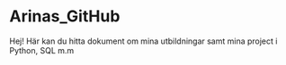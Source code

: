 # Arinas_GitHub

Hej! Här kan du hitta dokument om mina utbildningar samt mina project i Python, SQL m.m
